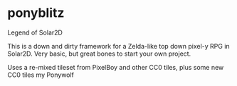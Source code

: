 # ponyblitz
Legend of Solar2D

This is a down and dirty framework for a Zelda-like top down pixel-y RPG in Solar2D. Very basic, but great bones to start your own project.

Uses a re-mixed tileset from PixelBoy and other CC0 tiles, plus some new CC0 tiles my Ponywolf

